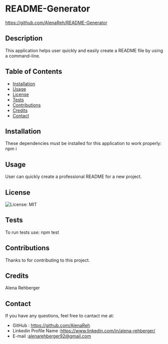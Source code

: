 # README-Generator
  https://github.com/AlenaReh/README-Generator

  ## Description 

  This application helps user  quickly and easily create a README file by using a command-line. 

  ## Table of Contents

  * [Installation](#installation)
  * [Usage](#usege)
  * [License](#license)
  * [Tests](#Tests)
  * [Contributions](#Contributions)
  * [Credits](#Credits)
  * [Contact](#Contact)
  
  ## Installation 

  These dependencies must be installed for this application to work properly: npm i
 
  ## Usage

  User can quickly create a professional README for a new project.

  ## License

  ![License: MIT](https://img.shields.io/badge/License-MIT-yellow.svg)

  ## Tests
  To run tests use: npm test

  ## Contributions
  Thanks to  for contributing to this project.

  ## Credits
  Alena Rehberger

  ## Contact
  If you have any questions, feel free to cantact me at: 
  * GitHub : https://github.com/AlenaReh
  * Linkedin Profile Name :https://www.linkedin.com/in/alena-rehberger/
  * E-mail :alenarehberger92@gmail.com
